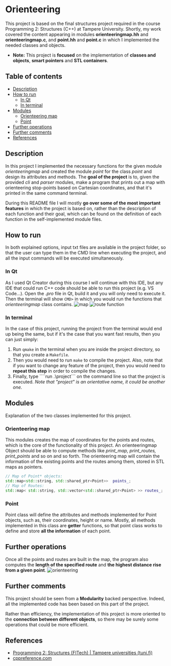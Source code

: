 # Orienteering
This project is based on the final structures project required in the course Programming 2: Structures (C++) at Tampere University. Shortly, my work covered the content appearing in modules **orienteeringmap.hh** and **orienteeringmap.c**, and **point.hh** and **point.c** in which I implemented the needed classes and objects.
  
- **Note:** This project is **focused** on the implementation of **classes and objects**, **smart pointers** and **STL containers**.

## Table of contents
- [Description](https://github.com/robredomikel/finnish-railway-system#description)
- [How to run](https://github.com/robredomikel/finnish-railway-system#how-to-run)
	- [In Qt](https://github.com/robredomikel/finnish-railway-system#in-qt)
	- [In terminal](https://github.com/robredomikel/finnish-railway-system#in-terminal)
- [Modules](https://github.com/robredomikel/finnish-railway-system#main-features)
	- [Orienteering map](https://github.com/robredomikel/finnish-railway-system#orienteering-map)
	- [Point](https://github.com/robredomikel/finnish-railway-system#point)
- [Further operations](https://github.com/robredomikel/finnish-railway-system#further-operations) 
- [Further comments](https://github.com/robredomikel/finnish-railway-system#further-comments)
- [References](https://github.com/robredomikel/finnish-railway-system#references)

## Description
In this project I implemented the necessary functions for the given module _orienteeringmap_ and created the module _point_ for the class _point_ and design its attributes and methods. The **goal of the project** is to, given the provided _cli_ and _parser_ modules, make a program that prints out a map with orienteering stop-points based on Cartesian coordinates, and that it's printed in the same command terminal.

During this  README file I will mostly **go over some of the most important features** in which the project is based on, rather than the description of each function and their goal, which can be found on the definition of each function in the self-implemented module files.
## How to run
In both explained options, input txt files are available in the project folder, so that the user can type them in the CMD line when executing the project, and all the input commands will be executed simultaneously.
### In Qt
As I used Qt Creator during this course I will continue with this IDE, but any IDE that could run C++ code should be able to run this project (e.g. VS Code...).
Open the _.pro_ file in Qt, build it and you will only need to execute it. Then the terminal will show ```CMD>``` in which you would run the functions that _orienteeringmap_ class contains.
![map](https://github.com/robredomikel/orienteering/map.PNG)
![route function](https://github.com/robredomikel/orienteering/route.PNG)

### In terminal
In the case of this project, running the project from the terminal would end up being the same, but if it's the case that you want fast results, then you can just simply:
1. Run ```qmake``` in the terminal when you are inside the project directory, so that you create a ```Makefile```.
2. Then you would need to run ```make``` to compile the project. Also, note that if you want to change any feature of the project, then you would need to **repeat this step** in order to compile the changes.
3. Finally, type ````run .\project``` on the command line so that the project is executed. _Note that "project" is an orientative name, it could be another one._
## Modules
Explanation of the two classes implemented for this project.
### Orienteering map
This modules creates the map of coordinates for the points and routes, which is the core of the functionality of this project. An orienteeringmap Object should be able to compute methods like _print_map, print_routes, print_points_ and so on and so forth.
The orienteering map will contain the information of the existing points and the routes among them, stored in STL maps as pointers.
```cpp
// Map of Point* objects:
std::map<std::string, std::shared_ptr<Point>>  points_;
// Map of Routes:
std::map< std::string, std::vector<std::shared_ptr<Point> >> routes_;
```
### Point
Point class will define the attributes and methods implemented for Point objects, such as, their coordinates, height or name. Mostly, all methods implemented in this class are __getter__ functions, so that point class works to define and store __all the information__ of each point.
## Further operations
Once all the points and routes are built in the map, the program also computes the **length of the specified route** and **the highest distance rise from a given point**.
![orienteering](https://github.com/robredomikel/orienteering/rise.PNG)

## Further comments
This project should be seen from a **Modularity** backed perspective. Indeed, all the implemented code has been based on this part of the project.

Rather than efficiency, the implementation of this project is more oriented to the **connection between different objects**, so there may be surely some operations that could be more efficient. 

## References
- [Programming 2: Structures (FITech) | Tampere universities (tuni.fi)](https://www.tuni.fi/en/study-with-us/programming-2-structures-fitech)
- [cppreference.com](https://en.cppreference.com/w/)
